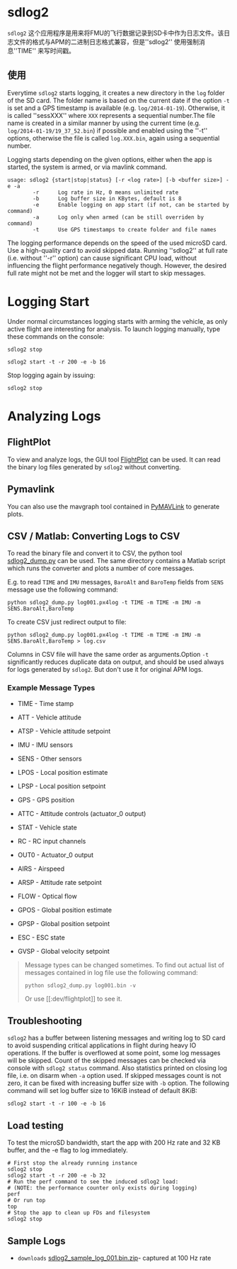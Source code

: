 # sdlog2 

 `sdlog2` 这个应用程序是用来将FMU的飞行数据记录到SD卡中作为日志文件。该日志文件的格式与APM的二进制日志格式兼容，但是''sdlog2'' 使用强制消息''TIME'' 来写时间戳。

## 使用

Everytime `sdlog2` starts logging, it creates a new directory in the `log` folder of the SD card. The folder name is based on the current date if the option `-t` is set and a GPS timestamp is available (e.g. `log/2014-01-19`). Otherwise, it is called ''sessXXX'' where `XXX` represents a sequential number.The file name is created in a similar manner by using the current time (e.g. `log/2014-01-19/19_37_52.bin`) if possible and enabled using the ''-t'' options, otherwise the file is called `log.XXX.bin`, again using a sequential number.

Logging starts depending on the given options, either when the app is started, the system is armed, or via mavlink command.

    usage: sdlog2 {start|stop|status} [-r <log rate>] [-b <buffer size>] -e -a
            -r      Log rate in Hz, 0 means unlimited rate
            -b      Log buffer size in KBytes, default is 8
            -e      Enable logging on app start (if not, can be started by command)
            -a      Log only when armed (can be still overriden by command)
            -t      Use GPS timestamps to create folder and file names

<note important>
The logging performance depends on the speed of the used microSD card. Use a high-quality card to avoid skipped data. Running ''sdlog2'' at full rate (i.e. without ''-r'' option) can cause significant CPU load, without influencing the flight performance negatively though. However, the desired full rate might not be met and the logger will start to skip messages.
</note>

# Logging Start 

Under normal circumstances logging starts with arming the vehicle, as only active flight are interesting for analysis. To launch logging manually, type these commands on the console:

```
sdlog2 stop

sdlog2 start -t -r 200 -e -b 16
```


Stop logging again by issuing:

```
sdlog2 stop
```



#  Analyzing Logs 

## FlightPlot 

To view and analyze logs, the GUI tool [FlightPlot](https://pixhawk.org/dev/flightplot) can be used. It can read the binary log files generated by `sdlog2` without converting.

## Pymavlink

You can also use the mavgraph tool contained in [PyMAVLink](https://pixhawk.org/dev/pymavlink) to generate plots.

## CSV / Matlab: Converting Logs to CSV 

To read the binary file and convert it to CSV, the python tool [sdlog2_dump.py](https://github.com/PX4/Firmware/tree/master/Tools/sdlog2) can be used. The same directory contains a Matlab script which runs the converter and plots a number of core messages.

E.g. to read `TIME` and `IMU` messages, `BaroAlt` and `BaroTemp` fields from `SENS` message use the following command:

    python sdlog2_dump.py log001.px4log -t TIME -m TIME -m IMU -m SENS.BaroAlt,BaroTemp

To create CSV just redirect output to file:

    python sdlog2_dump.py log001.px4log -t TIME -m TIME -m IMU -m SENS.BaroAlt,BaroTemp > log.csv

Columns in CSV file will have the same order as arguments.Option `-t` significantly reduces duplicate data on output, and should be used always for logs generated by `sdlog2`. But don't use it for original APM logs.

### Example Message Types 

* TIME - Time stamp


* ATT - Vehicle attitude


* ATSP - Vehicle attitude setpoint
* IMU - IMU sensors
* SENS - Other sensors
* LPOS - Local position estimate
* LPSP - Local position setpoint
* GPS - GPS position
* ATTC - Attitude controls (actuator_0 output)
* STAT - Vehicle state
* RC - RC input channels
* OUT0 - Actuator_0 output
* AIRS - Airspeed
* ARSP - Attitude rate setpoint
* FLOW - Optical flow
* GPOS - Global position estimate
* GPSP - Global position setpoint
* ESC - ESC state
* GVSP - Global velocity setpoint



> Message types can be changed sometimes. To find out actual list of messages contained in log file use the following command:
>
>     python sdlog2_dump.py log001.bin -v
>
> Or use [[:dev/flightplot]] to see it.
>

## Troubleshooting

`sdlog2` has a buffer between listening messages and writing log to SD card to avoid suspending critical applications in flight during heavy IO operations. If the buffer is overflowed at some point, some log messages will be skipped. Count of the skipped messages can be checked via console with `sdlog2 status` command. Also statistics printed on closing log file, i.e. on disarm when `-a` option used. If skipped messages count is not zero, it can be fixed with increasing buffer size with  `-b` option. The following command will set log buffer size to 16KiB instead of default 8KiB:



```
sdlog2 start -t -r 100 -e -b 16
```



##  Load testing 

To test the microSD bandwidth, start the app with 200 Hz rate and 32 KB buffer, and the -e flag to log immediately.

```
# First stop the already running instance
sdlog2 stop
sdlog2 start -t -r 200 -e -b 32
# Run the perf command to see the induced sdlog2 load:
# (NOTE: the performance counter only exists during logging)
perf
# Or run top
top
# Stop the app to clean up FDs and filesystem
sdlog2 stop

```



##  Sample Logs 

* `downloads` [sdlog2_sample_log_001.bin.zip](http://7xvob5.com1.z0.glb.clouddn.com/sdlog2_sample_log_001.bin.zip)- captured at 100 Hz rate